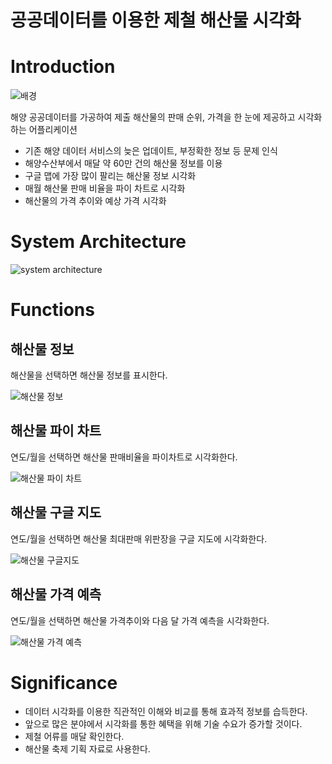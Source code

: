# 공공데이터를 이용한 제철 해산물 시각화

# Introduction
![배경](https://user-images.githubusercontent.com/45138206/93897552-2c7d8280-fd2d-11ea-86b1-2b2eb492d85d.PNG)</br>

해양 공공데이터를 가공하여  제출 해산물의  판매 순위, 가격을 한 눈에 제공하고 시각화 하는 어플리케이션

- 기존 해양 데이터 서비스의 늦은 업데이트, 부정확한 정보 등 문제 인식
- 해양수산부에서 매달 약 60만 건의 해산물 정보를 이용 
- 구글 맵에 가장 많이 팔리는 해산물 정보 시각화
- 매월 해산물 판매 비율을 파이 차트로 시각화
- 해산물의 가격 추이와 예상 가격 시각화

# System Architecture
![system architecture](https://user-images.githubusercontent.com/45138206/93892657-bd515f80-fd27-11ea-81c1-888d87ed05de.PNG)

# Functions
## 해산물 정보

해산물을 선택하면 해산물 정보를 표시한다.

![해산물 정보](https://user-images.githubusercontent.com/45138206/93903352-82552900-fd33-11ea-8a22-c5794fb424fd.png)

## 해산물 파이 차트

연도/월을 선택하면 해산물 판매비율을 파이차트로 시각화한다.

![해산물 파이 차트](https://user-images.githubusercontent.com/45138206/93903456-a1ec5180-fd33-11ea-8916-b93a0a5b3a81.png)


## 해산물 구글 지도

연도/월을 선택하면 해산물 최대판매 위판장을 구글 지도에 시각화한다.

![해산물 구글지도](https://user-images.githubusercontent.com/45138206/93903516-b6c8e500-fd33-11ea-8c5f-8170bf0871b4.png)

## 해산물 가격 예측

연도/월을 선택하면 해산물 가격추이와 다음 달 가격 예측을 시각화한다.

![해산물 가격 예측](https://user-images.githubusercontent.com/45138206/93903566-c5170100-fd33-11ea-9d50-113c83fb45e7.png)

# Significance
- 데이터 시각화를 이용한 직관적인 이해와 비교를 통해 효과적 정보를 습득한다.
- 앞으로 많은 분야에서 시각화를 통한 혜택을 위해 기술 수요가 증가할 것이다.
- 제철 어류를 매달 확인한다.
- 해산물 축제 기획 자료로 사용한다.


